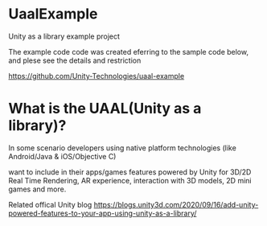 # UaalExample

Unity as a library example project

The example code code was created eferring to the sample code below, and plese see the details and restriction 

https://github.com/Unity-Technologies/uaal-example


# What is the UAAL(Unity as a library)? 

In some scenario developers using native platform technologies (like Android/Java & iOS/Objective C) 

want to include in their apps/games features powered by Unity for 3D/2D Real Time Rendering, AR experience, interaction with 3D models, 2D mini games and more.

Related offical Unity blog 
https://blogs.unity3d.com/2020/09/16/add-unity-powered-features-to-your-app-using-unity-as-a-library/

